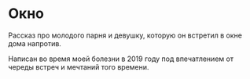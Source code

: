 # Окно
Рассказ про молодого парня и девушку, которую он встретил в окне дома напротив.

Написан во время моей болезни в 2019 году под впечатлением от череды встреч и мечтаний того времени.
